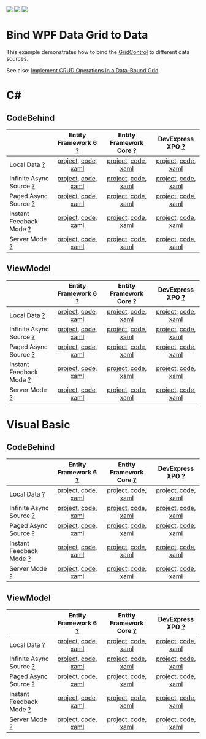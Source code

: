<!-- default badges list -->
![](https://img.shields.io/endpoint?url=https://codecentral.devexpress.com/api/v1/VersionRange/413372063/21.2.2%2B)
[![](https://img.shields.io/badge/Open_in_DevExpress_Support_Center-FF7200?style=flat-square&logo=DevExpress&logoColor=white)](https://supportcenter.devexpress.com/ticket/details/T1037053)
[![](https://img.shields.io/badge/📖_How_to_use_DevExpress_Examples-e9f6fc?style=flat-square)](https://docs.devexpress.com/GeneralInformation/403183)
<!-- default badges end -->
<!--WARNING: This file has been automatically generated. Do not change it manually.-->
# Bind WPF Data Grid to Data

This example demonstrates how to bind the [GridControl](https://documentation.devexpress.com/WPF/DevExpress.Xpf.Grid.GridControl.class) to different data sources.

See also: [Implement CRUD Operations in a Data-Bound Grid](https://github.com/DevExpress-Examples/how-to-implement-crud-operations)

# C#
## CodeBehind
||Entity Framework 6 [?](https://docs.microsoft.com/en-us/ef/ef6/)|Entity Framework Core [?](https://docs.microsoft.com/en-us/ef/)|DevExpress XPO [?](https://docs.devexpress.com/XPO/1998/express-persistent-objects)|
|:---|:---:|:---:|:---:|
|Local Data [?](https://docs.devexpress.com/WPF/6090/controls-and-libraries/data-grid/bind-to-data/bind-to-local-data)|[project](CS/CodeBehind/EntityFramework/LocalData), [code](CS/CodeBehind/EntityFramework/LocalData/MainWindow.xaml.cs), [xaml](CS/CodeBehind/EntityFramework/LocalData/MainWindow.xaml)|[project](CS/CodeBehind/EFCore/LocalData), [code](CS/CodeBehind/EFCore/LocalData/MainWindow.xaml.cs), [xaml](CS/CodeBehind/EFCore/LocalData/MainWindow.xaml)|[project](CS/CodeBehind/XPO/LocalData), [code](CS/CodeBehind/XPO/LocalData/MainWindow.xaml.cs), [xaml](CS/CodeBehind/XPO/LocalData/MainWindow.xaml)|
|Infinite Async Source [?](https://docs.devexpress.com/WPF/120193/controls-and-libraries/data-grid/bind-to-data/bind-to-any-data-source-with-virtual-sources/virtual-sources-overview#infinite-source)|[project](CS/CodeBehind/EntityFramework/InfiniteAsyncSource), [code](CS/CodeBehind/EntityFramework/InfiniteAsyncSource/MainWindow.xaml.cs), [xaml](CS/CodeBehind/EntityFramework/InfiniteAsyncSource/MainWindow.xaml)|[project](CS/CodeBehind/EFCore/InfiniteAsyncSource), [code](CS/CodeBehind/EFCore/InfiniteAsyncSource/MainWindow.xaml.cs), [xaml](CS/CodeBehind/EFCore/InfiniteAsyncSource/MainWindow.xaml)|[project](CS/CodeBehind/XPO/InfiniteAsyncSource), [code](CS/CodeBehind/XPO/InfiniteAsyncSource/MainWindow.xaml.cs), [xaml](CS/CodeBehind/XPO/InfiniteAsyncSource/MainWindow.xaml)|
|Paged Async Source [?](https://docs.devexpress.com/WPF/120193/controls-and-libraries/data-grid/bind-to-data/bind-to-any-data-source-with-virtual-sources/virtual-sources-overview#paged-source)|[project](CS/CodeBehind/EntityFramework/PagedAsyncSource), [code](CS/CodeBehind/EntityFramework/PagedAsyncSource/MainWindow.xaml.cs), [xaml](CS/CodeBehind/EntityFramework/PagedAsyncSource/MainWindow.xaml)|[project](CS/CodeBehind/EFCore/PagedAsyncSource), [code](CS/CodeBehind/EFCore/PagedAsyncSource/MainWindow.xaml.cs), [xaml](CS/CodeBehind/EFCore/PagedAsyncSource/MainWindow.xaml)|[project](CS/CodeBehind/XPO/PagedAsyncSource), [code](CS/CodeBehind/XPO/PagedAsyncSource/MainWindow.xaml.cs), [xaml](CS/CodeBehind/XPO/PagedAsyncSource/MainWindow.xaml)|
|Instant Feedback Mode [?](https://docs.devexpress.com/WPF/6279/controls-and-libraries/data-grid/bind-to-data/server-mode-and-instant-feedback#instant-feedback-mode)|[project](CS/CodeBehind/EntityFramework/InstantFeedbackMode), [code](CS/CodeBehind/EntityFramework/InstantFeedbackMode/MainWindow.xaml.cs), [xaml](CS/CodeBehind/EntityFramework/InstantFeedbackMode/MainWindow.xaml)|[project](CS/CodeBehind/EFCore/InstantFeedbackMode), [code](CS/CodeBehind/EFCore/InstantFeedbackMode/MainWindow.xaml.cs), [xaml](CS/CodeBehind/EFCore/InstantFeedbackMode/MainWindow.xaml)|[project](CS/CodeBehind/XPO/InstantFeedbackMode), [code](CS/CodeBehind/XPO/InstantFeedbackMode/MainWindow.xaml.cs), [xaml](CS/CodeBehind/XPO/InstantFeedbackMode/MainWindow.xaml)|
|Server Mode [?](https://docs.devexpress.com/WPF/6279/controls-and-libraries/data-grid/bind-to-data/server-mode-and-instant-feedback#server-mode)|[project](CS/CodeBehind/EntityFramework/ServerMode), [code](CS/CodeBehind/EntityFramework/ServerMode/MainWindow.xaml.cs), [xaml](CS/CodeBehind/EntityFramework/ServerMode/MainWindow.xaml)|[project](CS/CodeBehind/EFCore/ServerMode), [code](CS/CodeBehind/EFCore/ServerMode/MainWindow.xaml.cs), [xaml](CS/CodeBehind/EFCore/ServerMode/MainWindow.xaml)|[project](CS/CodeBehind/XPO/ServerMode), [code](CS/CodeBehind/XPO/ServerMode/MainWindow.xaml.cs), [xaml](CS/CodeBehind/XPO/ServerMode/MainWindow.xaml)|
## ViewModel
||Entity Framework 6 [?](https://docs.microsoft.com/en-us/ef/ef6/)|Entity Framework Core [?](https://docs.microsoft.com/en-us/ef/)|DevExpress XPO [?](https://docs.devexpress.com/XPO/1998/express-persistent-objects)|
|:---|:---:|:---:|:---:|
|Local Data [?](https://docs.devexpress.com/WPF/6090/controls-and-libraries/data-grid/bind-to-data/bind-to-local-data)|[project](CS/ViewModel/EntityFramework/LocalData), [code](CS/ViewModel/EntityFramework/LocalData/MainViewModel.cs), [xaml](CS/ViewModel/EntityFramework/LocalData/MainWindow.xaml)|[project](CS/ViewModel/EFCore/LocalData), [code](CS/ViewModel/EFCore/LocalData/MainViewModel.cs), [xaml](CS/ViewModel/EFCore/LocalData/MainWindow.xaml)|[project](CS/ViewModel/XPO/LocalData), [code](CS/ViewModel/XPO/LocalData/MainViewModel.cs), [xaml](CS/ViewModel/XPO/LocalData/MainWindow.xaml)|
|Infinite Async Source [?](https://docs.devexpress.com/WPF/120193/controls-and-libraries/data-grid/bind-to-data/bind-to-any-data-source-with-virtual-sources/virtual-sources-overview#infinite-source)|[project](CS/ViewModel/EntityFramework/InfiniteAsyncSource), [code](CS/ViewModel/EntityFramework/InfiniteAsyncSource/MainViewModel.cs), [xaml](CS/ViewModel/EntityFramework/InfiniteAsyncSource/MainWindow.xaml)|[project](CS/ViewModel/EFCore/InfiniteAsyncSource), [code](CS/ViewModel/EFCore/InfiniteAsyncSource/MainViewModel.cs), [xaml](CS/ViewModel/EFCore/InfiniteAsyncSource/MainWindow.xaml)|[project](CS/ViewModel/XPO/InfiniteAsyncSource), [code](CS/ViewModel/XPO/InfiniteAsyncSource/MainViewModel.cs), [xaml](CS/ViewModel/XPO/InfiniteAsyncSource/MainWindow.xaml)|
|Paged Async Source [?](https://docs.devexpress.com/WPF/120193/controls-and-libraries/data-grid/bind-to-data/bind-to-any-data-source-with-virtual-sources/virtual-sources-overview#paged-source)|[project](CS/ViewModel/EntityFramework/PagedAsyncSource), [code](CS/ViewModel/EntityFramework/PagedAsyncSource/MainViewModel.cs), [xaml](CS/ViewModel/EntityFramework/PagedAsyncSource/MainWindow.xaml)|[project](CS/ViewModel/EFCore/PagedAsyncSource), [code](CS/ViewModel/EFCore/PagedAsyncSource/MainViewModel.cs), [xaml](CS/ViewModel/EFCore/PagedAsyncSource/MainWindow.xaml)|[project](CS/ViewModel/XPO/PagedAsyncSource), [code](CS/ViewModel/XPO/PagedAsyncSource/MainViewModel.cs), [xaml](CS/ViewModel/XPO/PagedAsyncSource/MainWindow.xaml)|
|Instant Feedback Mode [?](https://docs.devexpress.com/WPF/6279/controls-and-libraries/data-grid/bind-to-data/server-mode-and-instant-feedback#instant-feedback-mode)|[project](CS/ViewModel/EntityFramework/InstantFeedbackMode), [code](CS/ViewModel/EntityFramework/InstantFeedbackMode/MainViewModel.cs), [xaml](CS/ViewModel/EntityFramework/InstantFeedbackMode/MainWindow.xaml)|[project](CS/ViewModel/EFCore/InstantFeedbackMode), [code](CS/ViewModel/EFCore/InstantFeedbackMode/MainViewModel.cs), [xaml](CS/ViewModel/EFCore/InstantFeedbackMode/MainWindow.xaml)|[project](CS/ViewModel/XPO/InstantFeedbackMode), [code](CS/ViewModel/XPO/InstantFeedbackMode/MainViewModel.cs), [xaml](CS/ViewModel/XPO/InstantFeedbackMode/MainWindow.xaml)|
|Server Mode [?](https://docs.devexpress.com/WPF/6279/controls-and-libraries/data-grid/bind-to-data/server-mode-and-instant-feedback#server-mode)|[project](CS/ViewModel/EntityFramework/ServerMode), [code](CS/ViewModel/EntityFramework/ServerMode/MainViewModel.cs), [xaml](CS/ViewModel/EntityFramework/ServerMode/MainWindow.xaml)|[project](CS/ViewModel/EFCore/ServerMode), [code](CS/ViewModel/EFCore/ServerMode/MainViewModel.cs), [xaml](CS/ViewModel/EFCore/ServerMode/MainWindow.xaml)|[project](CS/ViewModel/XPO/ServerMode), [code](CS/ViewModel/XPO/ServerMode/MainViewModel.cs), [xaml](CS/ViewModel/XPO/ServerMode/MainWindow.xaml)|
# Visual Basic
## CodeBehind
||Entity Framework 6 [?](https://docs.microsoft.com/en-us/ef/ef6/)|Entity Framework Core [?](https://docs.microsoft.com/en-us/ef/)|DevExpress XPO [?](https://docs.devexpress.com/XPO/1998/express-persistent-objects)|
|:---|:---:|:---:|:---:|
|Local Data [?](https://docs.devexpress.com/WPF/6090/controls-and-libraries/data-grid/bind-to-data/bind-to-local-data)|[project](VB/CodeBehind/EntityFramework/LocalData), [code](VB/CodeBehind/EntityFramework/LocalData/MainWindow.xaml.vb), [xaml](VB/CodeBehind/EntityFramework/LocalData/MainWindow.xaml)|[project](VB/CodeBehind/EFCore/LocalData), [code](VB/CodeBehind/EFCore/LocalData/MainWindow.xaml.vb), [xaml](VB/CodeBehind/EFCore/LocalData/MainWindow.xaml)|[project](VB/CodeBehind/XPO/LocalData), [code](VB/CodeBehind/XPO/LocalData/MainWindow.xaml.vb), [xaml](VB/CodeBehind/XPO/LocalData/MainWindow.xaml)|
|Infinite Async Source [?](https://docs.devexpress.com/WPF/120193/controls-and-libraries/data-grid/bind-to-data/bind-to-any-data-source-with-virtual-sources/virtual-sources-overview#infinite-source)|[project](VB/CodeBehind/EntityFramework/InfiniteAsyncSource), [code](VB/CodeBehind/EntityFramework/InfiniteAsyncSource/MainWindow.xaml.vb), [xaml](VB/CodeBehind/EntityFramework/InfiniteAsyncSource/MainWindow.xaml)|[project](VB/CodeBehind/EFCore/InfiniteAsyncSource), [code](VB/CodeBehind/EFCore/InfiniteAsyncSource/MainWindow.xaml.vb), [xaml](VB/CodeBehind/EFCore/InfiniteAsyncSource/MainWindow.xaml)|[project](VB/CodeBehind/XPO/InfiniteAsyncSource), [code](VB/CodeBehind/XPO/InfiniteAsyncSource/MainWindow.xaml.vb), [xaml](VB/CodeBehind/XPO/InfiniteAsyncSource/MainWindow.xaml)|
|Paged Async Source [?](https://docs.devexpress.com/WPF/120193/controls-and-libraries/data-grid/bind-to-data/bind-to-any-data-source-with-virtual-sources/virtual-sources-overview#paged-source)|[project](VB/CodeBehind/EntityFramework/PagedAsyncSource), [code](VB/CodeBehind/EntityFramework/PagedAsyncSource/MainWindow.xaml.vb), [xaml](VB/CodeBehind/EntityFramework/PagedAsyncSource/MainWindow.xaml)|[project](VB/CodeBehind/EFCore/PagedAsyncSource), [code](VB/CodeBehind/EFCore/PagedAsyncSource/MainWindow.xaml.vb), [xaml](VB/CodeBehind/EFCore/PagedAsyncSource/MainWindow.xaml)|[project](VB/CodeBehind/XPO/PagedAsyncSource), [code](VB/CodeBehind/XPO/PagedAsyncSource/MainWindow.xaml.vb), [xaml](VB/CodeBehind/XPO/PagedAsyncSource/MainWindow.xaml)|
|Instant Feedback Mode [?](https://docs.devexpress.com/WPF/6279/controls-and-libraries/data-grid/bind-to-data/server-mode-and-instant-feedback#instant-feedback-mode)|[project](VB/CodeBehind/EntityFramework/InstantFeedbackMode), [code](VB/CodeBehind/EntityFramework/InstantFeedbackMode/MainWindow.xaml.vb), [xaml](VB/CodeBehind/EntityFramework/InstantFeedbackMode/MainWindow.xaml)|[project](VB/CodeBehind/EFCore/InstantFeedbackMode), [code](VB/CodeBehind/EFCore/InstantFeedbackMode/MainWindow.xaml.vb), [xaml](VB/CodeBehind/EFCore/InstantFeedbackMode/MainWindow.xaml)|[project](VB/CodeBehind/XPO/InstantFeedbackMode), [code](VB/CodeBehind/XPO/InstantFeedbackMode/MainWindow.xaml.vb), [xaml](VB/CodeBehind/XPO/InstantFeedbackMode/MainWindow.xaml)|
|Server Mode [?](https://docs.devexpress.com/WPF/6279/controls-and-libraries/data-grid/bind-to-data/server-mode-and-instant-feedback#server-mode)|[project](VB/CodeBehind/EntityFramework/ServerMode), [code](VB/CodeBehind/EntityFramework/ServerMode/MainWindow.xaml.vb), [xaml](VB/CodeBehind/EntityFramework/ServerMode/MainWindow.xaml)|[project](VB/CodeBehind/EFCore/ServerMode), [code](VB/CodeBehind/EFCore/ServerMode/MainWindow.xaml.vb), [xaml](VB/CodeBehind/EFCore/ServerMode/MainWindow.xaml)|[project](VB/CodeBehind/XPO/ServerMode), [code](VB/CodeBehind/XPO/ServerMode/MainWindow.xaml.vb), [xaml](VB/CodeBehind/XPO/ServerMode/MainWindow.xaml)|
## ViewModel
||Entity Framework 6 [?](https://docs.microsoft.com/en-us/ef/ef6/)|Entity Framework Core [?](https://docs.microsoft.com/en-us/ef/)|DevExpress XPO [?](https://docs.devexpress.com/XPO/1998/express-persistent-objects)|
|:---|:---:|:---:|:---:|
|Local Data [?](https://docs.devexpress.com/WPF/6090/controls-and-libraries/data-grid/bind-to-data/bind-to-local-data)|[project](VB/ViewModel/EntityFramework/LocalData), [code](VB/ViewModel/EntityFramework/LocalData/MainViewModel.vb), [xaml](VB/ViewModel/EntityFramework/LocalData/MainWindow.xaml)|[project](VB/ViewModel/EFCore/LocalData), [code](VB/ViewModel/EFCore/LocalData/MainViewModel.vb), [xaml](VB/ViewModel/EFCore/LocalData/MainWindow.xaml)|[project](VB/ViewModel/XPO/LocalData), [code](VB/ViewModel/XPO/LocalData/MainViewModel.vb), [xaml](VB/ViewModel/XPO/LocalData/MainWindow.xaml)|
|Infinite Async Source [?](https://docs.devexpress.com/WPF/120193/controls-and-libraries/data-grid/bind-to-data/bind-to-any-data-source-with-virtual-sources/virtual-sources-overview#infinite-source)|[project](VB/ViewModel/EntityFramework/InfiniteAsyncSource), [code](VB/ViewModel/EntityFramework/InfiniteAsyncSource/MainViewModel.vb), [xaml](VB/ViewModel/EntityFramework/InfiniteAsyncSource/MainWindow.xaml)|[project](VB/ViewModel/EFCore/InfiniteAsyncSource), [code](VB/ViewModel/EFCore/InfiniteAsyncSource/MainViewModel.vb), [xaml](VB/ViewModel/EFCore/InfiniteAsyncSource/MainWindow.xaml)|[project](VB/ViewModel/XPO/InfiniteAsyncSource), [code](VB/ViewModel/XPO/InfiniteAsyncSource/MainViewModel.vb), [xaml](VB/ViewModel/XPO/InfiniteAsyncSource/MainWindow.xaml)|
|Paged Async Source [?](https://docs.devexpress.com/WPF/120193/controls-and-libraries/data-grid/bind-to-data/bind-to-any-data-source-with-virtual-sources/virtual-sources-overview#paged-source)|[project](VB/ViewModel/EntityFramework/PagedAsyncSource), [code](VB/ViewModel/EntityFramework/PagedAsyncSource/MainViewModel.vb), [xaml](VB/ViewModel/EntityFramework/PagedAsyncSource/MainWindow.xaml)|[project](VB/ViewModel/EFCore/PagedAsyncSource), [code](VB/ViewModel/EFCore/PagedAsyncSource/MainViewModel.vb), [xaml](VB/ViewModel/EFCore/PagedAsyncSource/MainWindow.xaml)|[project](VB/ViewModel/XPO/PagedAsyncSource), [code](VB/ViewModel/XPO/PagedAsyncSource/MainViewModel.vb), [xaml](VB/ViewModel/XPO/PagedAsyncSource/MainWindow.xaml)|
|Instant Feedback Mode [?](https://docs.devexpress.com/WPF/6279/controls-and-libraries/data-grid/bind-to-data/server-mode-and-instant-feedback#instant-feedback-mode)|[project](VB/ViewModel/EntityFramework/InstantFeedbackMode), [code](VB/ViewModel/EntityFramework/InstantFeedbackMode/MainViewModel.vb), [xaml](VB/ViewModel/EntityFramework/InstantFeedbackMode/MainWindow.xaml)|[project](VB/ViewModel/EFCore/InstantFeedbackMode), [code](VB/ViewModel/EFCore/InstantFeedbackMode/MainViewModel.vb), [xaml](VB/ViewModel/EFCore/InstantFeedbackMode/MainWindow.xaml)|[project](VB/ViewModel/XPO/InstantFeedbackMode), [code](VB/ViewModel/XPO/InstantFeedbackMode/MainViewModel.vb), [xaml](VB/ViewModel/XPO/InstantFeedbackMode/MainWindow.xaml)|
|Server Mode [?](https://docs.devexpress.com/WPF/6279/controls-and-libraries/data-grid/bind-to-data/server-mode-and-instant-feedback#server-mode)|[project](VB/ViewModel/EntityFramework/ServerMode), [code](VB/ViewModel/EntityFramework/ServerMode/MainViewModel.vb), [xaml](VB/ViewModel/EntityFramework/ServerMode/MainWindow.xaml)|[project](VB/ViewModel/EFCore/ServerMode), [code](VB/ViewModel/EFCore/ServerMode/MainViewModel.vb), [xaml](VB/ViewModel/EFCore/ServerMode/MainWindow.xaml)|[project](VB/ViewModel/XPO/ServerMode), [code](VB/ViewModel/XPO/ServerMode/MainViewModel.vb), [xaml](VB/ViewModel/XPO/ServerMode/MainWindow.xaml)|


